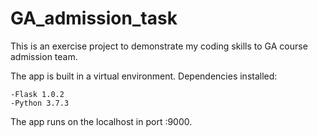 # GA_admission_task

This is an exercise project to demonstrate my coding skills to GA course admission team.

The app is built in a virtual environment. Dependencies installed:

	-Flask 1.0.2
	-Python 3.7.3

The app runs on the localhost in port :9000. 
